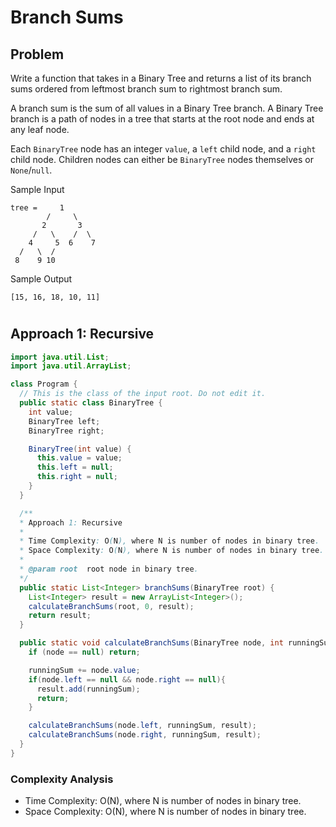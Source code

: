 # Branch Sums

## Problem

Write a function that takes in a Binary Tree and returns a list of its branch sums ordered from leftmost branch sum to rightmost branch sum.

A branch sum is the sum of all values in a Binary Tree branch. A Binary Tree branch is a path of nodes in a tree that starts at the root node and ends at any leaf node.

Each `BinaryTree` node has an integer `value`, a `left` child node, and a `right` child node. Children nodes can either be `BinaryTree` nodes themselves or `None`/`null`.

Sample Input

```
tree =     1
        /     \
       2       3
     /   \    /  \
    4     5  6    7
  /   \  /
 8    9 10
```

Sample Output

```
[15, 16, 18, 10, 11]
```

#

## Approach 1: Recursive

```JAVA
import java.util.List;
import java.util.ArrayList;

class Program {
  // This is the class of the input root. Do not edit it.
  public static class BinaryTree {
    int value;
    BinaryTree left;
    BinaryTree right;

    BinaryTree(int value) {
      this.value = value;
      this.left = null;
      this.right = null;
    }
  }

  /**
  * Approach 1: Recursive
  *
  * Time Complexity: O(N), where N is number of nodes in binary tree.
  * Space Complexity: O(N), where N is number of nodes in binary tree.
  *
  * @param root  root node in binary tree.
  */
  public static List<Integer> branchSums(BinaryTree root) {
    List<Integer> result = new ArrayList<Integer>();
    calculateBranchSums(root, 0, result);
    return result;
  }

  public static void calculateBranchSums(BinaryTree node, int runningSum, List<Integer> result) {
    if (node == null) return;

    runningSum += node.value;
    if(node.left == null && node.right == null){
      result.add(runningSum);
      return;
    }

    calculateBranchSums(node.left, runningSum, result);
    calculateBranchSums(node.right, runningSum, result);
  }
}

```

### Complexity Analysis

- Time Complexity: O(N), where N is number of nodes in binary tree.
- Space Complexity: O(N), where N is number of nodes in binary tree.
